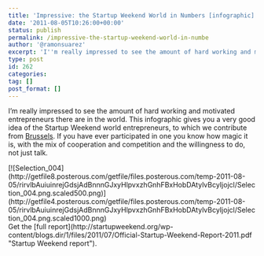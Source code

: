 ```yaml
---
title: 'Impressive: the Startup Weekend World in Numbers [infographic]'
date: '2011-08-05T10:26:00+00:00'
status: publish
permalink: /impressive-the-startup-weekend-world-in-numbe
author: '@ramonsuarez'
excerpt: 'I''m really impressed to see the amount of hard working and motivated entrepreneurs there are in the world. This infographic gives you a very good idea of the Startup Weekend world entrepreneurs, to which we contribute from Brussels. If you have ev...'
type: post
id: 262
categories:
tag: []
post_format: []
---
```

I’m really impressed to see the amount of hard working and motivated entrepreneurs there are in the world. This infographic gives you a very good idea of the Startup Weekend world entrepreneurs, to which we contribute from [Brussels](http://brussels.startupweekend.org/ "Startup Weekend Brussels, competition & cooperation."). If you have ever participated in one you know how magic it is, with the mix of cooperation and competition and the willingness to do, not just talk.

<div class="p_embed p_image_embed">[![Selection_004](http://getfile8.posterous.com/getfile/files.posterous.com/temp-2011-08-05/rirvlbAuiuinrejGdsjAdBnnnGJxyHlpvxzhGnhFBxHobDAtylvBcyIjojcl/Selection_004.png.scaled500.png)](http://getfile4.posterous.com/getfile/files.posterous.com/temp-2011-08-05/rirvlbAuiuinrejGdsjAdBnnnGJxyHlpvxzhGnhFBxHobDAtylvBcyIjojcl/Selection_004.png.scaled1000.png)</div>Get the [full report](http://startupweekend.org/wp-content/blogs.dir/1/files/2011/07/Official-Startup-Weekend-Report-2011.pdf "Startup Weekend report").